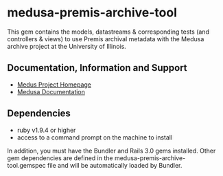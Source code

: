 # medusa-premis-archive-tool

This gem contains the models, datastreams & corresponding tests (and controllers & views) to use
Premis archival metadata with the Medusa archive project at the University of Illinois.

## Documentation, Information and Support

* [Medus Project Homepage](https://medusa.library.illinois.edu)
* [Medusa Documentation](https://wiki.cites.uiuc.edu/wiki/display/LibraryDigitalPreservation/Medusa+Digital+Preservation+Service)

## Dependencies

* ruby v1.9.4 or higher
* access to a command prompt on the machine to install

In addition, you must have the Bundler and Rails 3.0 gems installed. Other gem dependencies are defined in the medusa-premis-archive-tool.gemspec file and will be automatically loaded by Bundler.


